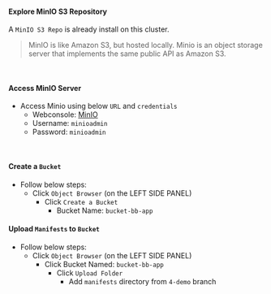 #### Explore MinIO S3 Repository

A `MinIO S3 Repo` is already install on this cluster.

> MinIO is like Amazon S3, but hosted locally. Minio is an object storage server that implements the same public API as Amazon S3.

<br>

#### Access MinIO Server
- Access Minio using below `URL` and `credentials`
    - Webconsole: [MinIO]({{TRAFFIC_HOST1_30040}})
    - Username: `minioadmin`
    - Password: `minioadmin`

<br>

#### Create a `Bucket`
- Follow below steps:
    - Click `Object Browser` (on the LEFT SIDE PANEL)
        - Click `Create a Bucket`
            - Bucket Name: `bucket-bb-app`

#### Upload `Manifests` to `Bucket`
- Follow below steps:
    - Click `Object Browser` (on the LEFT SIDE PANEL)
        - Click Bucket Named: `bucket-bb-app`
            - Click `Upload Folder`
                - Add `manifests` directory from `4-demo` branch